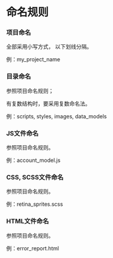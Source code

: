# 命名规则

### 项目命名

全部采用小写方式， 以下划线分隔。

例：my\_project\_name

### 目录命名

参照项目命名规则；

有复数结构时，要采用复数命名法。

例：scripts, styles, images, data\_models

### JS文件命名

参照项目命名规则。

例：account\_model.js

### CSS, SCSS文件命名

参照项目命名规则。

例：retina\_sprites.scss

### HTML文件命名

参照项目命名规则。

例：error\_report.html

